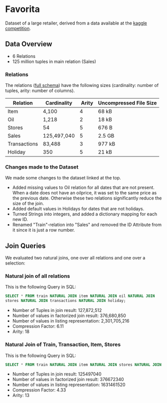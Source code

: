 # Favorita

Dataset of a large retailer, derived from a data available at the [kaggle competition](https://www.kaggle.com/c/favorita-grocery-sales-forecasting).

## Data Overview

* 6 Relations
* 125 million tuples in main relation (Sales)

### Relations

The relations ([full schema](schema.md)) have the following sizes (cardinality: number of tuples, arity: number of columns).

Relation    | Cardinality | Arity           | Uncompressed File Size
------------|-------------|-----------------|-----------------------
Item        | 4,100       | 4               | 68 kB
Oil         | 1,218       | 2               | 18 kB
Stores      | 54          | 5               | 676 B
Sales       | 125,497,040 | 5               | 2.5 GB
Transactions| 83,488      | 3               | 977 kB
Holiday     | 350         | 5               | 21 kB

### Changes made to the Dataset

We made some changes to the dataset linked at the top.

* Added missing values to Oil relation for all dates that are not present. When a date does not have an oilprice, it was set to the same price as the previous date. Otherwise these two relations significantly reduce the size of the join.
* Added default values in Holidays for dates that are not holidays.
* Turned Strings into integers, and added a dictionary mapping for each new ID.
* Renamed "Train"-relation into "Sales" and removed the ID Attribute from it since it is just a row number.

## Join Queries

We evaluated two natural joins, one over all relations and one over a selection:

### Natural join of all relations

This is the following Query in SQL:

```SQL
SELECT * FROM train NATURAL JOIN item NATURAL JOIN oil NATURAL JOIN
stores NATURAL JOIN transactions NATURAL JOIN holiday;
```

* Number of Tuples in join result: 127,872,512
* Number of values in factorized join result: 376,680,850
* Number of values in listing representation: 2,301,705,216
* Compression Factor: 6.11
* Arity: 18

### Natural Join of Train, Transaction, Item, Stores

This is the following Query in SQL:

```SQL
SELECT * FROM train NATURAL JOIN item NATURAL JOIN stores NATURAL JOIN transactions;
```

* Number of Tuples in join result: 125497040
* Number of values in factorized join result: 376672340
* Number of values in listing representation: 1631461520
* Compression Factor: 4.33
* Arity: 13
